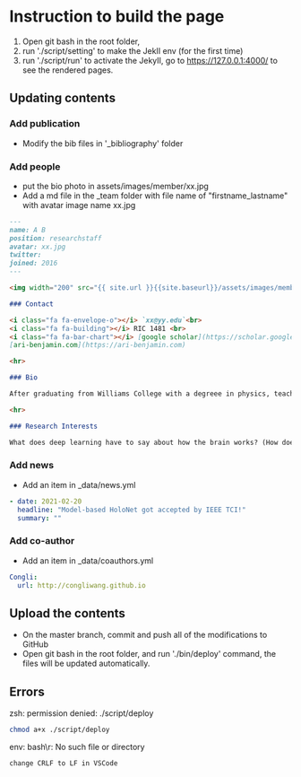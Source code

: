 # Instruction to build the page

1. Open git bash in the root folder,
2. run './script/setting' to make the JekII env (for the first time)
3. run './script/run' to activate the JekyII, go to https://127.0.0.1:4000/ to see the rendered pages.

## Updating contents

### Add publication

- Modify the bib files in '\_bibliography' folder

### Add people

- put the bio photo in assets/images/member/xx.jpg
- Add a md file in the \_team folder with file name of "firstname_lastname" with avatar image name xx.jpg

```markdown
---
name: A B
position: researchstaff
avatar: xx.jpg
twitter:
joined: 2016
---

<img width="200" src="{{ site.url }}{{site.baseurl}}/assets/images/member/{{page.avatar}}" data-action="zoom">

### Contact

<i class="fa fa-envelope-o"></i> `xx@yy.edu`<br>
<i class="fa fa-building"></i> RIC 1481 <br>
<i class="fa fa-bar-chart"></i> [google scholar](https://scholar.google.com/citations?user=GW6D4ZIAAAAJ&hl=en) <br>
[ari-benjamin.com](https://ari-benjamin.com)

<hr>

### Bio

After graduating from Williams College with a degreee in physics, teaching high school chemistry for a year in Mexico, and obtaining a master's in nanoscale simulation and biomaterials at Northwestern, I joined this awesome lab for computational neuroscience! I'm all about nonlinear life trajectories, which is fair, since the brain is nonlinear too.

<hr>

### Research Interests

What does deep learning have to say about how the brain works? (How does deep learning work?) What is the most fruitful and insightful way to conceptualize the brain?
```

### Add news

- Add an item in \_data/news.yml

```yaml
- date: 2021-02-20
  headline: "Model-based HoloNet got accepted by IEEE TCI!"
  summary: ""
```

### Add co-author

- Add an item in \_data/coauthors.yml

```yaml
Congli:
  url: http://congliwang.github.io
```

## Upload the contents

- On the master branch, commit and push all of the modifications to GitHub
- Open git bash in the root folder, and run './bin/deploy' command, the files will be updated automatically.




## Errors

zsh: permission denied: ./script/deploy

```bash
chmod a+x ./script/deploy
```

env: bash\r: No such file or directory

```bash
change CRLF to LF in VSCode
```